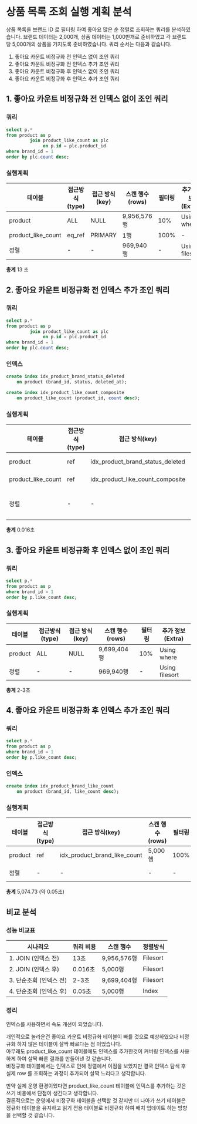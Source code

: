 # 상품 목록 조회 실행 계획 분석

상품 목록을 브랜드 ID 로 필터링 하여 좋아요 많은 순 정렬로 조회하는 쿼리를 분석하였습니다.
브랜드 데이터는 2,000개, 상품 데이터는 1,000만개로 준비하였고 각 브랜드 당 5,000개의 상품을 가지도록 준비하였습니다.
쿼리 순서는 다음과 같습니다.

1. 좋아요 카운트 비정규화 전 인덱스 없이 조인 쿼리
2. 좋아요 카운트 비정규화 전 인덱스 추가 조인 쿼리
3. 좋아요 카운트 비정규화 후 인덱스 없이 조인 쿼리
4. 좋아요 카운트 비정규화 후 인덱스 추가 조인 쿼리

## 1. 좋아요 카운트 비정규화 전 인덱스 없이 조인 쿼리

### 쿼리

```sql
select p.*
from product as p
         join product_like_count as plc
              on p.id = plc.product_id
where brand_id = 1
order by plc.count desc;
```

### 실행계획

| 테이블                | 접근방식 (type) | 접근 방식(key) | 스캔 행수 (rows) | 필터링  | 추가 정보(Extra)   |
|--------------------|-------------|------------|--------------|------|----------------|
| product            | ALL         | NULL       | 9,956,576행   | 10%  | Using where    |
| product_like_count | eq_ref      | PRIMARY    | 1행           | 100% | -              |
| 정렬                 | -           | -          | 969,940행     | -    | Using filesort |

**총계**  13 초

## 2. 좋아요 카운트 비정규화 전 인덱스 추가 조인 쿼리

### 쿼리

```sql
select p.*
from product as p
         join product_like_count as plc
              on p.id = plc.product_id
where brand_id = 1
order by plc.count desc;
```

### 인덱스

```sql
create index idx_product_brand_status_deleted
    on product (brand_id, status, deleted_at);

create index idx_product_like_count_composite
    on product_like_count (product_id, count desc);
```

### 실행계획

| 테이블                | 접근방식 (type) | 접근 방식(key)                       | 스캔 행수 (rows) | 필터링  | 추가 정보(Extra)                    |
|--------------------|-------------|----------------------------------|--------------|------|---------------------------------|
| product            | ref         | idx_product_brand_status_deleted | 5,000행       | 100% | -                               |
| product_like_count | ref         | idx_product_like_count_composite | 1행           | 100% | Using index                     |
| 정렬                 | -           | -                                | 5,000행       | -    | Using filesort; Using temporary |

**총계** 0.016초

## 3. 좋아요 카운트 비정규화 후 인덱스 없이 조인 쿼리

### 쿼리

```sql
select p.*
from product as p
where brand_id = 1
order by p.like_count desc;
```

### 실행계획

| 테이블     | 접근방식 (type) | 접근 방식(key) | 스캔 행수 (rows) | 필터링 | 추가 정보(Extra)   |
|---------|-------------|------------|--------------|-----|----------------|
| product | ALL         | NULL       | 9,699,404행   | 10% | Using where    |
| 정렬      | -           | -          | 969,940행     | -   | Using filesort |

**총계** 2-3초

## 4. 좋아요 카운트 비정규화 후 인덱스 추가 조인 쿼리

### 쿼리

```sql
select p.*
from product as p
where brand_id = 1
order by p.like_count desc;
```

### 인덱스

```sql
create index idx_product_brand_like_count
    on product (brand_id, like_count desc);
```

### 실행계획

| 테이블     | 접근방식 (type) | 접근 방식(key)                   | 스캔 행수 (rows) | 필터링  | 비용       | 추가 정보(Extra) |
|---------|-------------|------------------------------|--------------|------|----------|--------------|
| product | ref         | idx_product_brand_like_count | 5,000행       | 100% | 4,574.73 | -            |
| 정렬      | -           | -                            | -            | -    | 0        | Using index  |

**총계** 5,074.73 (약 0.05초)

## 비교 분석

### 성능 비교표

| 시나리오            | 쿼리 비용  | 스캔 행수      | 정렬방식     | 
|-----------------|--------|------------|----------|
| 1. JOIN (인덱스 전) | 13초    | 9,956,576행 | Filesort |
| 2. JOIN (인덱스 후) | 0.016초 | 5,000행     | Filesort |
| 3. 단순조회 (인덱스 전) | 2-3초   | 9,699,404행 | Filesort |
| 4. 단순조회 (인덱스 후) | 0.05초  | 5,000행     | Index    |

### 정리
인덱스를 사용하면서 속도 개선이 되었습니다. <br>

개인적으로 놀라운건 좋아요 카운트 비정규화 테이블이 빠를 것으로 예상하였으나 비정규화 하지 않은 테이블이 살짝 빠르다는 점 이었습니다. <br>
아무래도 product_like_count 테이블에도 인덱스를 추가한것이 커버링 인덱스를 사용하게 하여 살짝 빠른 결과를 만들어낸 것 같습니다. <br>
비정규화 테이블에서는 인덱스로 인해 정렬에서 이점을 보았지만 결국 인덱스 탐색 후 실제 row 를 조회하는 과정이 추가되어 살짝 느리다고 생각합니다. <br>

만약 실제 운영 환경이었다면 product_like_count 테이블에 인덱스를 추가하는 것은 쓰기 비용에서 단점이 생긴다고 생각합니다.  <br>
결론적으로는 운영에서 비정규화 테이블을 선택할 것 같지만 더 나아가 쓰기 테이블은 정규화 테이블을 유지하고 읽기 전용 테이블로 비정규화 하여 배치 업데이트 하는 방향을 선택할 것 같습니다. <br>
